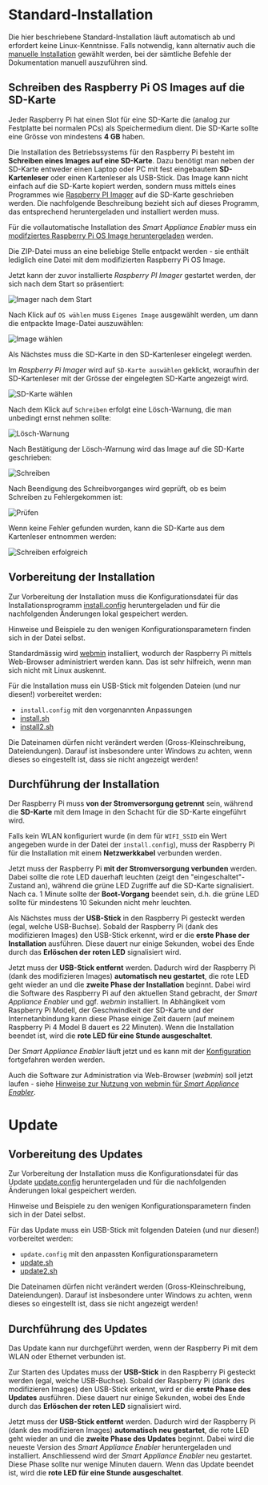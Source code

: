 # Standard-Installation

Die hier beschriebene Standard-Installation läuft automatisch ab und erfordert keine Linux-Kenntnisse. Falls notwendig, kann alternativ auch die [manuelle Installation](ManualInstallation_DE.md) gewählt werden, bei der sämtliche Befehle der Dokumentation manuell auszuführen sind.

## Schreiben des Raspberry Pi OS Images auf die SD-Karte  
Jeder Raspberry Pi hat einen Slot für eine SD-Karte die (analog zur Festplatte bei normalen PCs) als Speichermedium dient. Die SD-Karte sollte eine Grösse von mindestens **4 GB** haben.

Die Installation des Betriebssystems für den Raspberry Pi besteht im **Schreiben eines Images auf eine SD-Karte**. Dazu benötigt man neben der SD-Karte entweder einen Laptop oder PC mit fest eingebautem **SD-Kartenleser** oder einen Kartenleser als USB-Stick. Das Image kann nicht einfach auf die SD-Karte kopiert werden, sondern muss mittels eines Programmes wie [Raspberry PI Imager](https://www.raspberrypi.org/software/) auf die SD-Karte geschrieben werden. Die nachfolgende Beschreibung bezieht sich auf dieses Programm, das entsprechend heruntergeladen und installiert werden muss.

Für die vollautomatische Installation des *Smart Appliance Enabler*  muss ein [modifziertes Raspberry Pi OS Image heruntergeladen](https://github.com/camueller/RaspiOSImageAutorunUSBShellScript/releases) werden.

Die ZIP-Datei muss an eine beliebige Stelle entpackt werden - sie enthält lediglich eine Datei mit dem modifizierten Raspberry Pi OS Image.

Jetzt kann der zuvor installierte *Raspberry PI Imager* gestartet werden, der sich nach dem Start so präsentiert:

![Imager nach dem Start](../pics/install/imager_initial.png)

Nach Klick auf `OS wählen` muss `Eigenes Image` ausgewählt werden, um dann die entpackte Image-Datei auszuwählen:

![Image wählen](../pics/install/imager_choose_image.png)

Als Nächstes muss die SD-Karte in den SD-Kartenleser eingelegt werden.

Im *Raspberry Pi Imager* wird auf `SD-Karte auswählen` geklickt, woraufhin der SD-Kartenleser mit der Grösse der eingelegten SD-Karte angezeigt wird.     

![SD-Karte wählen](../pics/install/imager_choose_drive.png)

Nach dem Klick auf `Schreiben` erfolgt eine Lösch-Warnung, die man unbedingt ernst nehmen sollte:

![Lösch-Warnung](../pics/install/imager_erase_warning.png)

Nach Bestätigung der Lösch-Warnung wird das Image auf die SD-Karte geschrieben:

![Schreiben](../pics/install/imager_write.png)

Nach Beendigung des Schreibvorganges wird geprüft, ob es beim Schreiben zu Fehlergekommen ist:

![Prüfen](../pics/install/imager_verify.png)

Wenn keine Fehler gefunden wurden, kann die SD-Karte aus dem Kartenleser entnommen werden:

![Schreiben erfolgreich](../pics/install/imager_success.png)

## Vorbereitung der Installation

Zur Vorbereitung der Installation muss die Konfigurationsdatei für das Installationsprogramm [install.config](https://raw.githubusercontent.com/camueller/SmartApplianceEnabler/master/install/install.config) heruntergeladen und für die nachfolgenden Änderungen lokal gespeichert werden.

Hinweise und Beispiele zu den wenigen Konfigurationsparametern finden sich in der Datei selbst. 

Standardmässig wird [webmin](https://www.webmin.com) installiert, wodurch der Raspberry Pi mittels Web-Browser administriert werden kann. Das ist sehr hilfreich, wenn man sich nicht mit Linux auskennt.

Für die Installation muss ein USB-Stick mit folgenden Dateien (und nur diesen!) vorbereitet werden:
- `install.config` mit den vorgenannten Anpassungen
- [install.sh](https://raw.githubusercontent.com/camueller/SmartApplianceEnabler/master/install/install.sh)
- [install2.sh](https://raw.githubusercontent.com/camueller/SmartApplianceEnabler/master/install/install2.sh)

Die Dateinamen dürfen nicht verändert werden (Gross-Kleinschreibung, Dateiendungen). Darauf ist insbesondere unter Windows zu achten, wenn dieses so eingestellt ist, dass sie nicht angezeigt werden!  

## Durchführung der Installation

Der Raspberry Pi muss **von der Stromversorgung getrennt** sein, während die **SD-Karte** mit dem Image in den Schacht für die SD-Karte eingeführt wird.

Falls kein WLAN konfiguriert wurde (in dem für `WIFI_SSID` ein Wert angegeben wurde in der Datei der `install.config`), muss der Raspberry Pi für die Installation mit einem **Netzwerkkabel** verbunden werden.

Jetzt muss der Raspberry Pi **mit der Stromversorgung verbunden** werden. Dabei sollte die rote LED dauerhaft leuchten (zeigt den "eingeschaltet"-Zustand an), während die grüne LED Zugriffe auf die SD-Karte signalisiert. Nach ca. 1 Minute sollte der **Boot-Vorgang** beendet sein, d.h. die grüne LED sollte für mindestens 10 Sekunden nicht mehr leuchten.

Als Nächstes muss der **USB-Stick** in den Raspberry Pi gesteckt werden (egal, welche USB-Buchse). Sobald der Raspberry Pi (dank des modifizieren Images) den USB-Stick erkennt, wird er die **erste Phase der Installation** ausführen. Diese dauert nur einige Sekunden, wobei des Ende durch das **Erlöschen der roten LED** signalisiert wird. 

Jetzt muss der **USB-Stick entfernt** werden. Dadurch wird der Raspberry Pi (dank des modifizieren Images) **automatisch neu gestartet**, die rote LED geht wieder an und die **zweite Phase der Installation** beginnt. Dabei wird die Software des Raspberry Pi auf den aktuellen Stand gebracht, der *Smart Appliance Enabler* und ggf. *webmin* installiert. In Abhängikeit vom Raspberry Pi Modell, der Geschwindkeit der SD-Karte und der Internetanbindung kann diese Phase einige Zeit dauern (auf meinem Raspberry Pi 4 Model B dauert es 22 Minuten). Wenn die Installation beendet ist, wird die **rote LED für eine Stunde ausgeschaltet**.

Der *Smart Appliance Enabler* läuft jetzt und es kann mit der [Konfiguration](Configuration_DE.md) fortgefahren werden werden.

Auch die Software zur Administration via Web-Browser (*webmin*) soll jetzt laufen - siehe [Hinweise zur Nutzung von webmin für *Smart Appliance Enabler*](Webmin_DE.md).

# Update

## Vorbereitung des Updates

Zur Vorbereitung der Installation muss die Konfigurationsdatei für das Update [update.config](https://raw.githubusercontent.com/camueller/SmartApplianceEnabler/master/install/update.config) heruntergeladen und für die nachfolgenden Änderungen lokal gespeichert werden.

Hinweise und Beispiele zu den wenigen Konfigurationsparametern finden sich in der Datei selbst.

Für das Update muss ein USB-Stick mit folgenden Dateien (und nur diesen!) vorbereitet werden:
- `update.config` mit den anpassten Konfigurationsparametern
- [update.sh](https://raw.githubusercontent.com/camueller/SmartApplianceEnabler/master/install/update.sh)
- [update2.sh](https://raw.githubusercontent.com/camueller/SmartApplianceEnabler/master/install/update2.sh)

Die Dateinamen dürfen nicht verändert werden (Gross-Kleinschreibung, Dateiendungen). Darauf ist insbesondere unter Windows zu achten, wenn dieses so eingestellt ist, dass sie nicht angezeigt werden!  

## Durchführung des Updates

Das Update kann nur durchgeführt werden, wenn der Raspberry Pi mit dem WLAN oder Ethernet verbunden ist.

Zur Starten des Updates muss der **USB-Stick** in den Raspberry Pi gesteckt werden (egal, welche USB-Buchse). Sobald der Raspberry Pi (dank des modifizieren Images) den USB-Stick erkennt, wird er die **erste Phase des Updates** ausführen. Diese dauert nur einige Sekunden, wobei des Ende durch das **Erlöschen der roten LED** signalisiert wird.

Jetzt muss der **USB-Stick entfernt** werden. Dadurch wird der Raspberry Pi (dank des modifizieren Images) **automatisch neu gestartet**, die rote LED geht wieder an und die **zweite Phase des Updates**  beginnt. Dabei wird die neueste Version des *Smart Appliance Enabler* heruntergeladen und installiert. Anschliessend wird der *Smart Appliance Enabler* neu gestartet. Diese Phase sollte nur wenige Minuten dauern. Wenn das Update beendet ist, wird die **rote LED für eine Stunde ausgeschaltet**.
